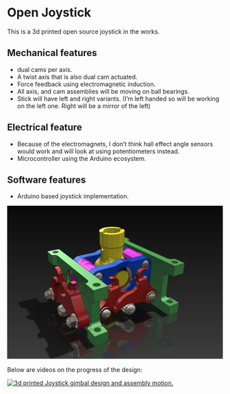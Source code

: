 # Open Joystick

This is a 3d printed open source joystick in the works.

## Mechanical features
-  dual cams per axis.
- A twist axis that is also dual cam actuated.
- Force feedback using electromagnetic induction.
- All axis, and cam assemblies will be moving on ball bearings.
- Stick will have left and right variants. (I’m left handed so will be working on the left one. Right will be a mirror of the left)


## Electrical feature
- Because of the electromagnets, I don’t think hall effect angle sensors would work and will look at using potentiometers instead. 
- Microcontroller using the Arduino ecosystem.

## Software features
- Arduino based joystick implementation.


![CAD](publish/joystick_gimbal_v1.01.png)

Below are videos on the progress of the design:

[![3d printed Joystick gimbal design and assembly motion.](http://img.youtube.com/vi/erjnODXnVpg/0.jpg)](https://www.youtube.com/watch?v=erjnODXnVpg "3d printed Joystick gimbal design and assembly motion.")

